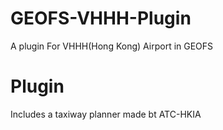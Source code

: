 # GEOFS-VHHH-Plugin
A plugin For VHHH(Hong Kong) Airport in GEOFS
# Plugin 
Includes a taxiway planner made bt ATC-HKIA 
